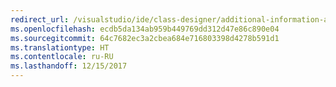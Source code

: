 ```yaml
---
redirect_url: /visualstudio/ide/class-designer/additional-information-about-errors
ms.openlocfilehash: ecdb5da134ab959b449769dd312d47e86c890e04
ms.sourcegitcommit: 64c7682ec3a2cbea684e716803398d4278b591d1
ms.translationtype: HT
ms.contentlocale: ru-RU
ms.lasthandoff: 12/15/2017
---
```

